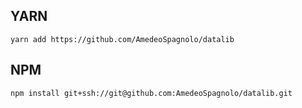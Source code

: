 ## YARN 

	yarn add https://github.com/AmedeoSpagnolo/datalib

## NPM 
	
	npm install git+ssh://git@github.com:AmedeoSpagnolo/datalib.git
